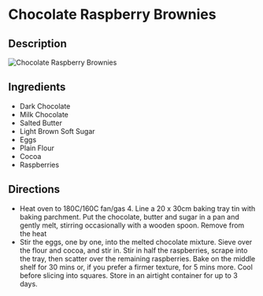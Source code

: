 # Chocolate Raspberry Brownies

## Description
![Chocolate Raspberry Brownies](https://www.themealdb.com/images/media/meals/yypvst1511386427.jpg "Chocolate Raspberry Brownies")

## Ingredients
- Dark Chocolate
- Milk Chocolate
- Salted Butter
- Light Brown Soft Sugar
- Eggs
- Plain Flour
- Cocoa
- Raspberries

## Directions
- Heat oven to 180C/160C fan/gas 4. Line a 20 x 30cm baking tray tin with baking parchment. Put the chocolate, butter and sugar in a pan and gently melt, stirring occasionally with a wooden spoon. Remove from the heat
- Stir the eggs, one by one, into the melted chocolate mixture. Sieve over the flour and cocoa, and stir in. Stir in half the raspberries, scrape into the tray, then scatter over the remaining raspberries. Bake on the middle shelf for 30 mins or, if you prefer a firmer texture, for 5 mins more. Cool before slicing into squares. Store in an airtight container for up to 3 days.

